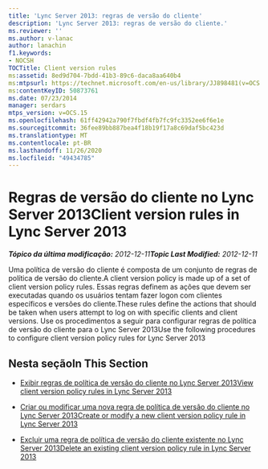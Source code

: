 ```yaml
---
title: 'Lync Server 2013: regras de versão do cliente'
description: 'Lync Server 2013: regras de versão do cliente.'
ms.reviewer: ''
ms.author: v-lanac
author: lanachin
f1.keywords:
- NOCSH
TOCTitle: Client version rules
ms:assetid: 8ed9d704-7bdd-41b3-89c6-daca8aa640b4
ms:mtpsurl: https://technet.microsoft.com/en-us/library/JJ898481(v=OCS.15)
ms:contentKeyID: 50873761
ms.date: 07/23/2014
manager: serdars
mtps_version: v=OCS.15
ms.openlocfilehash: 61ff42942a790f7fbdf4fb7fc9fc3352ee6f6e1e
ms.sourcegitcommit: 36fee89bb887bea4f18b19f17a8c69daf5bc423d
ms.translationtype: MT
ms.contentlocale: pt-BR
ms.lasthandoff: 11/26/2020
ms.locfileid: "49434785"
---
```

# <a name="client-version-rules-in-lync-server-2013"></a><span data-ttu-id="789d0-103">Regras de versão do cliente no Lync Server 2013</span><span class="sxs-lookup"><span data-stu-id="789d0-103">Client version rules in Lync Server 2013</span></span>

<div data-xmlns="http://www.w3.org/1999/xhtml">

<div class="topic" data-xmlns="http://www.w3.org/1999/xhtml" data-msxsl="urn:schemas-microsoft-com:xslt" data-cs="https://msdn.microsoft.com/">

<div data-asp="https://msdn2.microsoft.com/asp">



</div>

<div id="mainSection">

<div id="mainBody"><span data-ttu-id="789d0-104">

<span> </span></span><span class="sxs-lookup"><span data-stu-id="789d0-104">

<span> </span></span></span>

<span data-ttu-id="789d0-105">_**Tópico da última modificação:** 2012-12-11_</span><span class="sxs-lookup"><span data-stu-id="789d0-105">_**Topic Last Modified:** 2012-12-11_</span></span>

<span data-ttu-id="789d0-106">Uma política de versão do cliente é composta de um conjunto de regras de política de versão do cliente.</span><span class="sxs-lookup"><span data-stu-id="789d0-106">A client version policy is made up of a set of client version policy rules.</span></span> <span data-ttu-id="789d0-107">Essas regras definem as ações que devem ser executadas quando os usuários tentam fazer logon com clientes específicos e versões do cliente.</span><span class="sxs-lookup"><span data-stu-id="789d0-107">These rules define the actions that should be taken when users attempt to log on with specific clients and client versions.</span></span> <span data-ttu-id="789d0-108">Use os procedimentos a seguir para configurar regras de política de versão do cliente para o Lync Server 2013</span><span class="sxs-lookup"><span data-stu-id="789d0-108">Use the following procedures to configure client version policy rules for Lync Server 2013</span></span>

<div>

## <a name="in-this-section"></a><span data-ttu-id="789d0-109">Nesta seção</span><span class="sxs-lookup"><span data-stu-id="789d0-109">In This Section</span></span>

  - [<span data-ttu-id="789d0-110">Exibir regras de política de versão do cliente no Lync Server 2013</span><span class="sxs-lookup"><span data-stu-id="789d0-110">View client version policy rules in Lync Server 2013</span></span>](lync-server-2013-view-client-version-policy-rules.md)

  - [<span data-ttu-id="789d0-111">Criar ou modificar uma nova regra de política de versão do cliente no Lync Server 2013</span><span class="sxs-lookup"><span data-stu-id="789d0-111">Create or modify a new client version policy rule in Lync Server 2013</span></span>](lync-server-2013-create-or-modify-a-new-client-version-policy-rule.md)

  - [<span data-ttu-id="789d0-112">Excluir uma regra de política de versão do cliente existente no Lync Server 2013</span><span class="sxs-lookup"><span data-stu-id="789d0-112">Delete an existing client version policy rule in Lync Server 2013</span></span>](lync-server-2013-delete-an-existing-client-version-policy-rule.md)

<span data-ttu-id="789d0-113"></div>

</div>

<span> </span>

</div>

</div>

</span><span class="sxs-lookup"><span data-stu-id="789d0-113"></div>

</div>

<span> </span>

</div>

</div>

</span></span></div>

